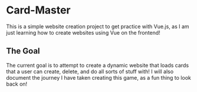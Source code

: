 # Card-Master
This is a simple website creation project to get practice with Vue.js, as I am just learning how to create websites using Vue on the frontend!

## The Goal
The current goal is to attempt to create a dynamic website that loads cards that a user can create, delete, and do all sorts of stuff with! I will also document the journey I have taken creating this game, as a fun thing to look back on!
